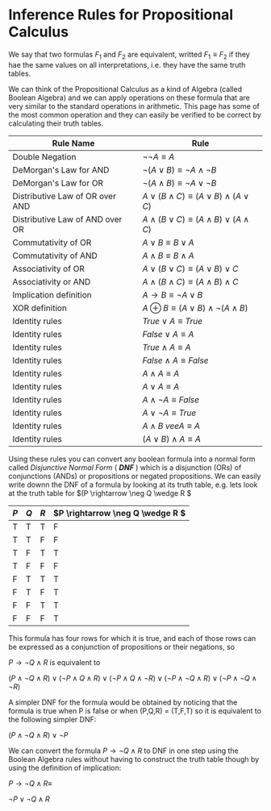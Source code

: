 # Inference Rules for Propositional Calculus

We say that two formulas $F_1$ and $F_2$ are equivalent, writted $F_1\equiv F_2$ if they
hae the same values on all interpretations, i.e. they have the same truth tables.

We can think of the Propositional Calculus as a kind of Algebra (called Boolean Algebra)
and we can apply operations on these formula that are very similar to the standard operations
in arithmetic. This page has some of the most common operation and they can easily be verified
to be correct by calculating their truth tables.

| Rule Name | Rule |
| --- | --- |
| Double Negation | $\neg \neg A \equiv A$ |
| DeMorgan's Law for AND| $\neg (A \vee B) \equiv \neg A \wedge \neg B$ |
| DeMorgan's Law for OR| $\neg (A \wedge B) \equiv \neg A \vee \neg B$ |
| Distributive Law of OR over AND| $A \vee (B \wedge C) \equiv (A\vee B) \wedge (A\vee C)$|
| Distributive Law of AND over OR | $A \wedge (B \vee C) \equiv (A\wedge B) \vee (A\wedge C)$|
| Commutativity of OR | $A \vee B \equiv B \vee A$|
| Commutativity of AND | $A \wedge B \equiv B \wedge A$|
| Associativity of OR | $A \vee (B \vee C) \equiv (A \vee B) \vee C$|
| Associativity or AND| $A \wedge (B \wedge C) \equiv (A \wedge B) \wedge C$|
| Implication definition| $A \rightarrow B \equiv \neg A \vee B$|
| XOR definition| $A\oplus B \equiv (A \vee B) \wedge \neg (A \wedge B)$|
| Identity rules | $True \vee A \equiv True$ |
| Identity rules | $False \vee A \equiv A$ |
| Identity rules | $True \wedge A \equiv A$ |
| Identity rules | $False \wedge A \equiv False$ |
| Identity rules | $A \wedge A \equiv A$ |
| Identity rules | $A \vee A \equiv A$ |
| Identity rules | $A \wedge \neg A \equiv False$ |
| Identity rules | $A \vee \neg A \equiv True$|
| Identity rules | $A\wedge B \ vee A \equiv A$ |
| Identity rules | $(A \vee B) \wedge A \equiv A$ |

Using these rules you can convert any boolean formula into a normal form called _Disjunctive Normal Form_ ( ***DNF*** )
which is a disjunction (ORs) of conjunctions (ANDs) or propositions or negated propositions.  We can easily
write downn the DNF of a formula by looking at its truth table, e.g. lets look at the truth table for
$(P \rightarrow \neg Q \wedge R $

| $P$ | $Q$ | $R$ |   $P \rightarrow \neg Q \wedge R $ |   
| --- | --- | --- | --- |
| T   | T   | T   | F   |
| T   | T   | F   | F   |
| T   | F   | T   | T   | 
| T   | F   | F   | F   | 
| F   | T   | T   | T   | 
| F   | T   | F   | T   | 
| F   | F   | T   | T   | 
| F   | F   | F   | T   | 



This formula has four rows for which it is true, and each of those rows can be expressed as a conjunction of propositions or their negations, so 

$P \rightarrow \neg Q \wedge R$  is equivalent to

$(P \wedge \neg Q \wedge R) \vee (\neg P \wedge Q \wedge R) \vee (\neg P \wedge Q \wedge \neg R)  \vee (\neg P \wedge \neg Q \wedge R) \vee (\neg P \wedge \neg Q \wedge \neg R)$

A simpler DNF for the formula would be obtained by noticing that the formula is true when P is false or
when (P,Q,R) = (T,F,T)
so it is equivalent to the following simpler DNF:

$(P \wedge \neg Q \wedge R) \vee \neg P$

We can convert the formula $P \rightarrow \neg Q \wedge R$  to DNF in one step using the Boolean Algebra rules without
having to construct the truth table though by using the definition of implication:

$P \rightarrow \neg Q \wedge R \equiv$

$\neg P \vee \neg Q \wedge R$ 

